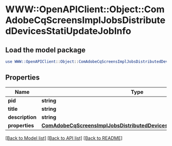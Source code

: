 # WWW::OpenAPIClient::Object::ComAdobeCqScreensImplJobsDistributedDevicesStatiUpdateJobInfo

## Load the model package
```perl
use WWW::OpenAPIClient::Object::ComAdobeCqScreensImplJobsDistributedDevicesStatiUpdateJobInfo;
```

## Properties
Name | Type | Description | Notes
------------ | ------------- | ------------- | -------------
**pid** | **string** |  | [optional] 
**title** | **string** |  | [optional] 
**description** | **string** |  | [optional] 
**properties** | [**ComAdobeCqScreensImplJobsDistributedDevicesStatiUpdateJobProperties**](ComAdobeCqScreensImplJobsDistributedDevicesStatiUpdateJobProperties.md) |  | [optional] 

[[Back to Model list]](../README.md#documentation-for-models) [[Back to API list]](../README.md#documentation-for-api-endpoints) [[Back to README]](../README.md)



